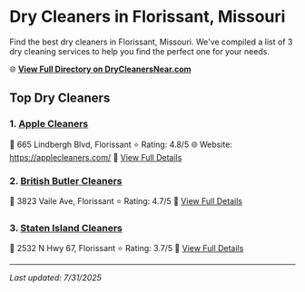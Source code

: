 # Dry Cleaners in Florissant, Missouri

Find the best dry cleaners in Florissant, Missouri. We've compiled a list of 3 dry cleaning services to help you find the perfect one for your needs.

🌐 **[View Full Directory on DryCleanersNear.com](https://drycleanersnear.com/city/US/Missouri/Florissant)**

## Top Dry Cleaners

### 1. [Apple Cleaners](https://drycleanersnear.com/dryCleaner/686f1eb31cef475d4de83c46/apple-cleaners)
📍 665 Lindbergh Blvd, Florissant
⭐ Rating: 4.8/5
🌐 Website: https://applecleaners.com/
🔗 [View Full Details](https://drycleanersnear.com/dryCleaner/686f1eb31cef475d4de83c46/apple-cleaners)

### 2. [British Butler Cleaners](https://drycleanersnear.com/dryCleaner/686f1f3c1cef475d4de84185/british-butler-cleaners)
📍 3823 Vaile Ave, Florissant
⭐ Rating: 4.7/5
🔗 [View Full Details](https://drycleanersnear.com/dryCleaner/686f1f3c1cef475d4de84185/british-butler-cleaners)

### 3. [Staten Island Cleaners](https://drycleanersnear.com/dryCleaner/686f1f4a1cef475d4de84202/staten-island-cleaners)
📍 2532 N Hwy 67, Florissant
⭐ Rating: 3.7/5
🔗 [View Full Details](https://drycleanersnear.com/dryCleaner/686f1f4a1cef475d4de84202/staten-island-cleaners)


---

*Last updated: 7/31/2025*
